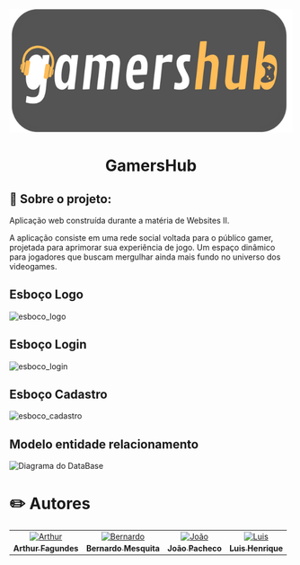 <p align="center">
  <a href="https://discord.gg/he4rt">
    <img src="./img/logo.png" height="220">
  </a>
</p>

<h1 align="center">
GamersHub
</h1>

## 📖 Sobre o projeto:

Aplicação web construída durante a matéria de Websites II.

A aplicação consiste em uma rede social voltada para o público gamer, projetada para aprimorar sua experiência de jogo. Um espaço dinâmico para jogadores que buscam mergulhar ainda mais fundo no universo dos videogames.

## Esboço Logo

![esboco_logo](https://github.com/arthurfagundes/gamershub/assets/64553764/e47f55ac-88dc-4930-89a4-2bdce6ca8315)

## Esboço Login

![esboco_login](https://github.com/arthurfagundes/gamershub/assets/64553764/9f8d6425-2295-4d30-be9e-45a189c85d5d)

## Esboço Cadastro

![esboco_cadastro](https://github.com/arthurfagundes/gamershub/assets/64553764/35efa5d2-140a-4c44-869d-0909084637c3)

## Modelo entidade relacionamento
![Diagrama do DataBase](https://github.com/arthurfagundes/gamershub/assets/64553764/c13c7376-127c-46ce-b2f6-91a3674b94a4)


# ✏️ Autores


<table>
<tr>
    <td align="center" style="word-wrap: break-word; width: 150.0; height: 150.0">
        <a href=https://github.com/arthurfagundes>
            <img src=https://avatars.githubusercontent.com/u/64553764?v=4 width="100;"  alt=Arthur Fagundes/>
            <br />
            <sub style="font-size:14px; text-decoration: none"><b>Arthur Fagundes</b></sub>
        </a>
    </td>
    <td align="center" style="word-wrap: break-word; width: 150.0; height: 150.0">
        <a href=https://github.com/BeeMesquitaa>
            <img src=https://avatars.githubusercontent.com/u/121141327?v=4 width="100;"  alt=Bernardo Mesquita/>
            <br />
            <sub style="font-size:14px; text-decoration: none"><b>Bernardo Mesquita</b></sub>
        </a>
    </td>
    <td align="center" style="word-wrap: break-word; width: 150.0; height: 150.0">
        <a href=https://github.com/joaopacheco200>
            <img src=https://avatars.githubusercontent.com/u/83031001?v=4 width="100;"  alt=João Pacheco/>
            <br />
            <sub style="font-size:14px; text-decoration: none"><b>João Pacheco</b></sub>
        </a>
    </td>
    <td align="center" style="word-wrap: break-word; width: 150.0; height: 150.0">
        <a href=https://github.com/LuisiTxrror>
            <img src=https://avatars.githubusercontent.com/u/127360853?v=4 width="100;"  alt=Luis Henrique />
            <br />
            <sub style="font-size:14px; text-decoration: none"><b>Luis Henrique</b></sub>
        </a>
    </td>


